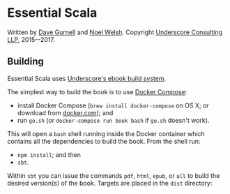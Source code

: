 # Essential Scala

Written by [Dave Gurnell](http://twitter.com/davegurnell) and
[Noel Welsh](http://twitter.com/noelwelsh).
Copyright [Underscore Consulting LLP](http://underscore.io), 2015--2017.


## Building

Essential Scala uses [Underscore's ebook build system][ebook-template].

The simplest way to build the book is to use [Docker Compose](http://docker.com):

- install Docker Compose (`brew install docker-compose` on OS X; or download from [docker.com](http://docker.com/)); and
- run `go.sh` (or `docker-compose run book bash` if `go.sh` doesn't work).

This will open a `bash` shell running inside the Docker container which contains all the dependencies to build the book. From the shell run:

- `npm install`; and then
- `sbt`.

Within `sbt` you can issue the commands `pdf`, `html`, `epub`, or `all` to build the desired version(s) of the book. Targets are placed in the `dist` directory:

[ebook-template]: https://github.com/underscoreio/underscore-ebook-template
